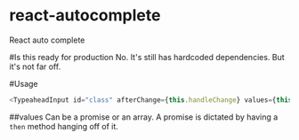 # react-autocomplete
React auto complete 

#Is this ready for production
No. It's still has hardcoded dependencies. But it's not far off. 

#Usage
```javascript
<TypeaheadInput id="class" afterChange={this.handleChange} values={this.asyncValues("jobs/players/class.json")} value={this.state.player.class}

```
##values
Can be a promise or an array. A promise is dictated by having a `then` method hanging off of it.

